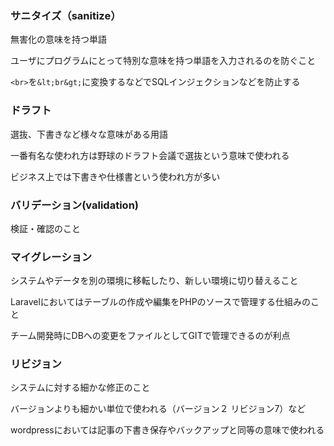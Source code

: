 ### サニタイズ（sanitize）

無害化の意味を持つ単語

ユーザにプログラムにとって特別な意味を持つ単語を入力されるのを防ぐこと

`<br>`を`&lt;br&gt;`に変換するなどでSQLインジェクションなどを防止する

### ドラフト

選抜、下書きなど様々な意味がある用語

一番有名な使われ方は野球のドラフト会議で選抜という意味で使われる

ビジネス上では下書きや仕様書という使われ方が多い

### バリデーション(validation)

検証・確認のこと

### マイグレーション

システムやデータを別の環境に移転したり、新しい環境に切り替えること

Laravelにおいてはテーブルの作成や編集をPHPのソースで管理する仕組みのこと

チーム開発時にDBへの変更をファイルとしてGITで管理できるのが利点

### リビジョン

システムに対する細かな修正のこと

バージョンよりも細かい単位で使われる（バージョン２ リビジョン7）など

wordpressにおいては記事の下書き保存やバックアップと同等の意味で使われる

